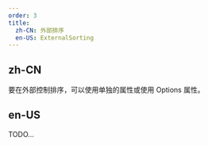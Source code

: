 ```yaml
---
order: 3
title:
  zh-CN: 外部排序
  en-US: ExternalSorting
---
```


## zh-CN

要在外部控制排序，可以使用单独的属性或使用 Options 属性。

## en-US

TODO...

